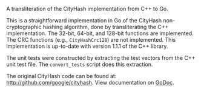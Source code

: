 A transliteration of the CityHash implementation from C++ to Go.

This is a straightforward implementation in Go of the CityHash
non-cryptographic hashing algorithm, done by transliterating the C++
implementation.  The 32-bit, 64-bit, and 128-bit functions are implemented.
The CRC functions (e.g., `CityHashCrc128`) are not implemented.
This implementation is up-to-date with version 1.1.1 of the C++ library.

The unit tests were constructed by extracting the test vectors from the C++
unit test file.  The `convert_tests` script does this extraction.

The original CityHash code can be found at: http://github.com/google/cityhash.
View documentation on [GoDoc](http://godoc.org/bitbucket.org/creachadair/cityhash/).
